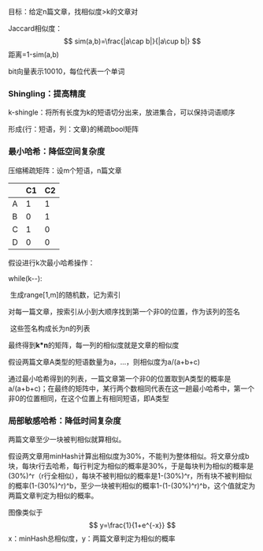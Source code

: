 目标：给定n篇文章，找相似度>k的文章对

Jaccard相似度：
$$
sim(a,b)=\frac{|a\cap b|}{|a\cup b|}
$$
距离=1-sim(a,b)

bit向量表示10010，每位代表一个单词

### Shingling：提高精度

k-shingle：将所有长度为k的短语切分出来，放进集合，可以保持词语顺序

形成{行：短语，列：文章}的稀疏bool矩阵

### 最小哈希：降低空间复杂度

压缩稀疏矩阵：设m个短语，n篇文章

|      | C1   | C2   |
| ---- | ---- | ---- |
| A    | 1    | 1    |
| B    | 0    | 1    |
| C    | 1    | 0    |
| D    | 0    | 0    |

假设进行k次最小哈希操作：

while(k--):

​	生成range[1,m]的随机数，记为索引

​	对每一篇文章，按索引从小到大顺序找到第一个非0的位置，作为该列的签名

​	这些签名构成长为n的列表

最终得到**k*n**的矩阵，每一列的相似度就是文章的相似度

假设两篇文章A类型的短语数量为a，...，则相似度为a/(a+b+c)

通过最小哈希得到的列表，一篇文章第一个非0的位置取到A类型的概率是a/(a+b+c)；在最终的矩阵中，某行两个数相同代表在这一趟最小哈希中，第一个非0的位置相同，在这个位置上有相同短语，即A类型

### 局部敏感哈希：降低时间复杂度

两篇文章至少一块被判相似就算相似。

假设两文章用minHash计算出相似度为30%，不能判为整体相似。将文章分成b块，每块r行去哈希，每行判定为相似的概率是30%，于是每块判为相似的概率是(30%)^r（r行全相似），每块不被判相似的概率是1-(30%)^r，所有块不被判相似的概率(1-(30%)^r)^b，至少一块被判相似的概率1-(1-(30%)^r)^b，这个值就定为两篇文章判定为相似的概率。

图像类似于
$$
y=\frac{1}{1+e^{-x}}
$$
x：minHash总相似度，y：两篇文章判定为相似的概率
